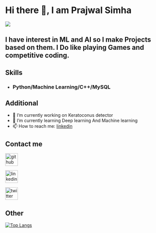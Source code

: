 # Hi there 👋, I am Prajwal Simha
![](https://user-images.githubusercontent.com/68987382/164974224-18865cba-9734-46fe-9b20-f46aa4245bfd.jpg)


## I have interest in ML and AI so I make Projects based on them. I Do like playing Games and competitive coding.

## Skills
- ### Python/Machine Learning/C++/MySQL

## Additional 
- 🔭 I’m currently working on Keratoconus detector 
- 🌱 I’m currently learning Deep learning And Machine learning  
- 📫 How to reach me: [linkedin](https://www.linkedin.com/in/prajwal-simha-15857b1a2) 

## Contact me
[<img src='https://cdn.jsdelivr.net/npm/simple-icons@3.0.1/icons/github.svg' alt='github' height='40'>](https://github.com/prajwal470) 

[<img src='https://cdn.jsdelivr.net/npm/simple-icons@3.0.1/icons/linkedin.svg' alt='linkedin' height='40'>](https://www.linkedin.com/in/https://www.linkedin.com/in/prajwal-simha-15857b1a2/)  

[<img src='https://cdn.jsdelivr.net/npm/simple-icons@3.0.1/icons/twitter.svg' alt='twitter' height='40'>](https://twitter.com/@Prajwalsimha47)  

## Other
[![Top Langs](https://github-readme-stats.vercel.app/api/top-langs/?username=prajwal470)](https://github.com/anuraghazra/github-readme-stats)


